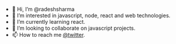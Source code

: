 - 👋 Hi, I’m @radeshsharma
- 👀 I’m interested in javascript, node, react and web technologies.
- 🌱 I’m currently learning react.
- 💞️ I’m looking to collaborate on javascript projects.
- 📫 How to reach me <a href="https://www.twitter.com/_radeshsharma">@twitter</a>.

<!---
radeshsharma/radeshsharma is a ✨ special ✨ repository because its `README.md` (this file) appears on your GitHub profile.
You can click the Preview link to take a look at your changes.
--->
